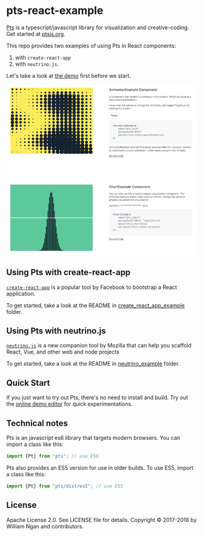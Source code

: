 # pts-react-example

[Pts](https://github.com/williamngan/pts) is a typescript/javascript library for visualization and creative-coding. Get started at [ptsjs.org](https://ptsjs.org).

This repo provides two examples of using Pts in React components: 
1. with `create-react-app` 
2. with `neutrino.js`.

Let's take a look at [the demo](https://williamngan.github.io/pts-react-example/build/) first before we start.

![screenshot](./screenshot.png)



## Using Pts with create-react-app
[`create-react-app`](https://github.com/facebook/create-react-app) is a popular tool by Facebook to bootstrap a React application. 

To get started, take a look at the README in [create_react_app_example](create_react_app_example) folder.



## Using Pts with neutrino.js
[`neutrino.js`](https://neutrinojs.org/) is a new companion tool by Mozilla that can help you scaffold React, Vue, and other web and node projects

To get started, take a look at the README in [neutrino_example](neutrino_example) folder.



## Quick Start
If you just want to try out Pts, there's no need to install and build. Try out the [online demo editor](https://ptsjs.org/demo/edit/?name=polygon.convexHull) for quick experimentations.



## Technical notes

Pts is an javascript es6 library that targets modern browsers. You can import a class like this:

```javascript
import {Pt} from "pts"; // use ES6
```

Pts also provides an ES5 version for use in older builds. To use ES5, import a class like this:

```javascript
import {Pt} from "pts/dist/es5"; // use ES5
```



## License
Apache License 2.0. See LICENSE file for details.
Copyright © 2017-2018 by William Ngan and contributors.